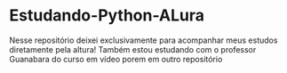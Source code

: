 # Estudando-Python-ALura
Nesse repositório deixei exclusivamente para acompanhar meus estudos diretamente pela altura! Também estou estudando com o professor Guanabara do curso em vídeo porem em outro repositório
